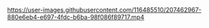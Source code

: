 

https://user-images.githubusercontent.com/116485510/207462967-880e6eb4-e697-4fdc-b6ba-98f086f89717.mp4

